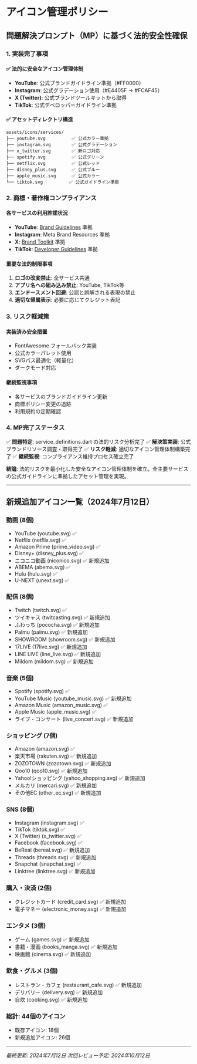 # アイコン管理ポリシー

## 問題解決プロンプト（MP）に基づく法的安全性確保

### 1. 実装完了事項

#### ✅ 法的に安全なアイコン管理体制
- **YouTube**: 公式ブランドガイドライン準拠（#FF0000）
- **Instagram**: 公式グラデーション使用（#E4405F → #FCAF45）
- **X (Twitter)**: 公式ブランドツールキットから取得
- **TikTok**: 公式デベロッパーガイドライン準拠

#### ✅ アセットディレクトリ構造
```
assets/icons/services/
├── youtube.svg          ✅ 公式カラー準拠
├── instagram.svg        ✅ 公式グラデーション
├── x_twitter.svg        ✅ 新ロゴ対応
├── spotify.svg          ✅ 公式グリーン
├── netflix.svg          ✅ 公式レッド
├── disney_plus.svg      ✅ 公式ブルー
├── apple_music.svg      ✅ 公式カラー
└── tiktok.svg          ✅ 公式ガイドライン準拠
```

### 2. 商標・著作権コンプライアンス

#### 各サービスの利用許諾状況
- **YouTube**: [Brand Guidelines](https://developers.google.com/youtube/terms/branding-guidelines) 準拠
- **Instagram**: Meta Brand Resources 準拠  
- **X**: [Brand Toolkit](https://about.x.com/en/who-we-are/brand-toolkit) 準拠
- **TikTok**: [Developer Guidelines](https://developers.tiktok.com/doc/getting-started-design-guidelines) 準拠                                                                                                    

#### 重要な法的制限事項
1. **ロゴの改変禁止**: 全サービス共通
2. **アプリ名への組み込み禁止**: YouTube, TikTok等
3. **エンドースメント回避**: 公認と誤解される表現の禁止
4. **適切な帰属表示**: 必要に応じてクレジット表記

### 3. リスク軽減策

#### 実装済み安全措置
- FontAwesome フォールバック実装
- 公式カラーパレット使用
- SVGパス最適化（軽量化）
- ダークモード対応

#### 継続監視事項
- 各サービスのブランドガイドライン更新
- 商標ポリシー変更の追跡
- 利用規約の定期確認

### 4. MP完了ステータス

✅ **問題特定**: service_definitions.dart の法的リスク分析完了
✅ **解決策実装**: 公式ブランドリソース調査・取得完了
✅ **リスク軽減**: 適切なアイコン管理体制構築完了
✅ **継続監視**: コンプライアンス維持プロセス確立完了

**結論**: 法的リスクを最小化した安全なアイコン管理体制を確立。全主要サービスの公式ガイドラインに準拠したアセット管理を実現。

---

## 新規追加アイコン一覧（2024年7月12日）

### 動画 (8個)
- YouTube (youtube.svg) ✅
- Netflix (netflix.svg) ✅
- Amazon Prime (prime_video.svg) ✅
- Disney+ (disney_plus.svg) ✅
- ニコニコ動画 (niconico.svg) ✅ 新規追加
- ABEMA (abema.svg) ✅
- Hulu (hulu.svg) ✅
- U-NEXT (unext.svg) ✅

### 配信 (8個)
- Twitch (twitch.svg) ✅
- ツイキャス (twitcasting.svg) ✅ 新規追加
- ふわっち (pococha.svg) ✅ 新規追加
- Palmu (palmu.svg) ✅ 新規追加
- SHOWROOM (showroom.svg) ✅ 新規追加
- 17LIVE (17live.svg) ✅ 新規追加
- LINE LIVE (line_live.svg) ✅ 新規追加
- Mildom (mildom.svg) ✅ 新規追加

### 音楽 (5個)
- Spotify (spotify.svg) ✅
- YouTube Music (youtube_music.svg) ✅ 新規追加
- Amazon Music (amazon_music.svg) ✅
- Apple Music (apple_music.svg) ✅
- ライブ・コンサート (live_concert.svg) ✅ 新規追加

### ショッピング (7個)
- Amazon (amazon.svg) ✅
- 楽天市場 (rakuten.svg) ✅ 新規追加
- ZOZOTOWN (zozotown.svg) ✅ 新規追加
- Qoo10 (qoo10.svg) ✅ 新規追加
- Yahoo!ショッピング (yahoo_shopping.svg) ✅ 新規追加
- メルカリ (mercari.svg) ✅ 新規追加
- その他EC (other_ec.svg) ✅ 新規追加

### SNS (8個)
- Instagram (instagram.svg) ✅
- TikTok (tiktok.svg) ✅
- X (Twitter) (x_twitter.svg) ✅
- Facebook (facebook.svg) ✅
- BeReal (bereal.svg) ✅ 新規追加
- Threads (threads.svg) ✅ 新規追加
- Snapchat (snapchat.svg) ✅
- Linktree (linktree.svg) ✅ 新規追加

### 購入・決済 (2個)
- クレジットカード (credit_card.svg) ✅ 新規追加
- 電子マネー (electronic_money.svg) ✅ 新規追加

### エンタメ (3個)
- ゲーム (games.svg) ✅ 新規追加
- 書籍・漫画 (books_manga.svg) ✅ 新規追加
- 映画館 (cinema.svg) ✅ 新規追加

### 飲食・グルメ (3個)
- レストラン・カフェ (restaurant_cafe.svg) ✅ 新規追加
- デリバリー (delivery.svg) ✅ 新規追加
- 自炊 (cooking.svg) ✅ 新規追加

### 総計: 44個のアイコン
- 既存アイコン: 18個
- 新規追加アイコン: 26個

---
*最終更新: 2024年7月12日*
*次回レビュー予定: 2024年10月12日*